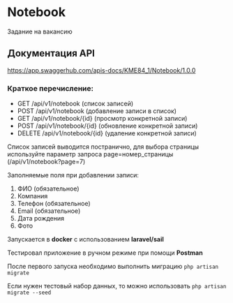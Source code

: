 # Notebook
 Задание на вакансию

## Документация API
https://app.swaggerhub.com/apis-docs/KME84_1/Notebook/1.0.0
### Краткое перечисление:
- GET /api/v1/notebook (список записей)
- POST /api/v1/notebook (добавление записи в список)
- GET /api/v1/notebook/{id} (просмотр конкретной записи)
- POST /api/v1/notebook/{id} (обновление конкретной записи)
- DELETE /api/v1/notebook/{id} (удаление конкретной записи)

Список записей выводится постранично, для выбора страницы используйте параметр запроса page=номер_страницы (/api/v1/notebook?page=7)

Заполняемые поля при добавлении записи:
1. ФИО (обязательное)
2. Компания
3. Телефон (обязательное)
4. Email (обязательное)
5. Дата рождения 
6. Фото

Запускается в **docker** с использованием **laravel/sail**

Тестировал приложение в ручном режиме при помощи **Postman**

После первого запуска необходимо выполнить миграцию `php artisan migrate`

Если нужен тестовый набор данных, то можно использовать `php artisan migrate --seed`
